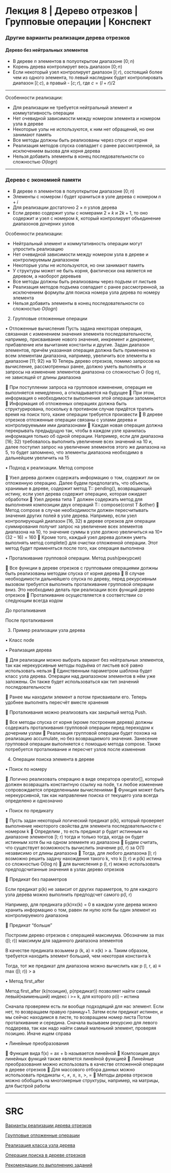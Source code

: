 # Лекция 8 | Дерево отрезков | Групповые операции | Конспект 

### Другие варианты реализации дерева отрезков

#### Дерево без нейтральных элементов

+ В дереве $n$ элементов в полуоткрытом диапазоне $[0; n)$
+ Корень дерева контролирует весь диапазон $[0; n)$
+ Если некоторый узел контролирует диапазон $[l; r)$, состоящий более чем из одного элемента, то левый наследник будет контролировать диапазон $[l; c)$, а правый - $[c; r)$, где $c = (l + r) / 2$

--- 
	
Особенности реализации:

+ Для реализации не требуется нейтральный элемент и коммутативность операции
+ Нет очевидной зависимости между номером элемента и номером узла в дереве
+ Некоторые узлы не используются, к ним нет обращений, но они занимают память
+ Все методы должны быть реализованы через спуск от корня 
+ Реализация методов спуска совпадает с ранее рассмотренной, за исключением вызова для корня дерева
+ Нельзя добавить элементы в конец последовательности со сложностью $O (log n)$

---

### Дерево с экономией памяти

+ В дереве n элементов в полуоткрытом диапазоне $[0; n)$
+ Элементы с номером $i$ будет храниться в узле дерева с номером $n+i$
+ Для реализации достаточно $2\times n$ узлов дерева
+ Если дерево содержит узлы с номерами $2\times k$ и $2k+1$, то оно содержит и узел с номером $k$, который контролирует объединение диапазонов дочерних узлов 
 

Особенности реализации:

+ Нейтральный элемент и коммутативность операции могут упростить реализацию
+ Нет очевидной зависимости между номером узла в дереве и контролируемым диапазоном
+ Некоторые узлы не используются, но они занимают память
+ У структуры может не быть корня, фактически она является не деревом, а наоборот деревьев
+ Все методы должны быть реализованы через подъем от листьев
+ Реализация методов подъема совпадает с ранее рассмотренной, за исключением формулы для поиска номера узла дерева по номеру элемента
+ Нельзя добавить элементы в конец последовательности со сложностью $O(log n)$






2.	Групповые отложенные операции

•	Отложенные вычисления
Пусть задана некоторая операция, связанная с изменением значения элемента последовательности, например, присваивание нового значения, инкремент и декремент, прибавление или вычитание константы и другие. 
Задан диапазон элементов, причём указанная операция должна быть применена ко всем элементам диапазона, например, увеличить все элементы в диапазоне [11; 92) на 10 
Теперь дерево отрезков, помимо запросов на вычисление, рассмотренных ранее, должно уметь выполнять и запросы на изменение элементов диапазона со сложностью O (log n), не зависящей от длины диапазона 

	При поступлении запроса на групповое изменение, операция не выполняется немедленно, а откладывается на будущее 
	При этом, информация о необходимости выполнения этой операции запоминается
	Информация об отложенных операциях должна быть структурирована, поскольку в противном случае придётся тратить время на поиск того, какие операции требуется произвести
	В дереве отрезков отложенные операции связаны с узлами дерева и контролируемыми ими диапазонами 
	Каждая новая операция должна перекрывать предыдущую так, чтобы в каждом узле хранилась информация только об одной операции. Например, если для диапазона [16; 32) требовалось выполнить увеличение всех значений на 10 и, далее поступил запрос на увеличение элементов этого же диапазона на 5, то будет запомнено, что элементы диапазона необходимо в дальнейшем увеличить на 15
 
 
•	Подход к реализации. Метод compose

	Узел дерева должен содержать информацию о том, содержит ли он отложенную операцию. Далее будем предполагать, что объекты, хранимые в дереве, содержит метод T:: pending(), возвращающий истину, если узел дерева содержит операцию, которая ожидает обработки
	Узел дерева типа Т должен содержать метод для выполнения композиции двух операций T:: compose(const T &other)
	Метод compose в случае необходимости должен пересчитывать значения других полей в узле дерева. Например, если узел контролирующий диапазон [16, 32) в дереве отрезков для операции суммирования получит запрос на увеличение всех элементов диапазона на 10, то значение суммы в узле должно увеличиться на 10*(32 – 16) = 160 
	Кроме того, каждый узел дерева должен уметь выполнять метод complete() для очистки отложенной операции. Этот метод будет применяться после того, как операция выполнена












•	Проталкивание групповой операции. Метод push(рекурсия)

	Все функции в дереве отрезков с групповыми операциями должны быть реализованы методам спуска от корня дерева 
	В случае необходимости дальнейшего спуска по дереву, перед рекурсивным вызовом требуется выполнить проталкивание групповой операции вниз. Это необходимо делать при реализации всех функций дерево отрезков 
	Проталкивание осуществляется в соответствии со следующим всегда кодом
 

До проталкивания
 
После проталкивания
 
3.	Пример реализации узла дерева

•	Класс node
 

 
•	Реализация дерева

	Для реализации можно выбрать вариант без нейтральных элементов, так как нерекурсивные методы подъёма от листьев всё равно использовать нельзя 
	Единственным параметром шаблона будет класс узла дерева. Операции над диапазоном элементов в нём уже заложены. Он также будет использоваться как тип значений последовательности
 
	Ранее мы находили элемент а потом присваивали его. Теперь удобнее выполнять пересчёт вместе хранения

 

	Проталкивания можно реализовать как закрытый метод Push.

 
	Все методы спуска от корня (кроме построения дерева) должны содержать проталкивания групповой операции перед переходом к дочерним узлам 
	Реализация групповой операции будет похожа на реализацию accumulate, но без возвращаемого значения. Занесение групповой операции выполняется с помощью метода compose. Также потребуется проталкивание и пересчет узлов после изменения

4.	Операции поиска элемента в дереве 

•	Поиск по номеру

	Логично реализовать операцию в виде оператора operator[], который должен возвращать константную ссылку на node, т.к любое изменение сопровождается определенными вычислениями
	Функция может быть нерекурсивной, так как направление поиска от текущего узла всегда определено и однозначно

 



•	Поиск по предикату

	Пусть задан некоторый логический предикат p(k), который проверяет выполнение некоторого свойства для элемента последовательности с номером k
	Определим   , то есть предикат p будет истинным на диапазоне элементов [l; r) тогда и только тогда, когда он будет истинным хотя бы на одном элементе из диапазона 
	Будем считать, что существует возможность вычислить значение p(l, r) за O(1) независимо от длины диапазона 
	Тогда, для любого диапазона [l; r) возможно решить задачу нахождения такого k, что k [l; r) и p(k) истина со сложностью O(log n)
	для вычисления p (l, r) можно использовать предподсчитанные значения в узлах дерево отрезков

	Предикат без параметров

Если предикат p(k) не зависит от других параметров, то для каждого узла дерева можно выполнить предподсчет самого p(l, r)

Например, для предиката p(k)≡х(k) = 0 в каждом узле дерева можно хранить информацию о том, равен ли нулю хотя бы один элемент из контролируемого диапазона 

	Предикат “больше”

Построим дерево отрезков с операцией максимума. Обозначим за max ([l; r)) максимум для заданного диапазона элементов 

В качестве предиката возьмем p (k, a) ≡ х(k) > а. Таким образом, требуется находить элемент больший, чем некоторая константа k

Тогда, тот же предикат для диапазона можно вычислить как 
p (l, r, a) ≡ max ([l; r))  > a




•	Метод first_after

Метод first_after (k(позиция), p(предикат)) позволяет найти самый левый(наименьший) индекс i >= k, для которого p(i) – истина

 
Сначала проверяем есть ли вообще подходящий для нас элемент. Если нет, то возвращаем правую границу+1. Затем если предикат истинен, и мы сейчас находимся в листе, то возвращаем номер листа 
Потом проталкивание и середина. Сначала вызываем рекурсию для левого поддерева, так как надо найти самый маленький элемент, проверяя позицию. Иначе ищем справа
 
•	Линейные преобразования

	Функция вида f(x) = ax + b называется линейной 
	Композиция двух линейных функций также является линейной функцией 
	Линейные преобразования можно использовать в качестве отложенной операции в дереве отрезков 
	Для массового отбора данных можно использовать предикаты <, ≠, ≤, ≥, >, =
	Методы дерева отрезков можно обобщить на многомерные структуры, например, на матрицы, для быстрой работы



--- 

# SRC

[Варианты реализации дерева отрезков](https://youtu.be/x_rqRrmajXM)

[Групповые отложенные операции](https://youtu.be/lHNRe0gapGQ)

[Реализация класса узла дерева](https://youtu.be/II4y1zYn_18)

[Операции поиска в дереве отрезков](https://youtu.be/gThxaGtb_6o)

[Рекомендации по выполнению заданий](https://youtu.be/N7YTu8pJcdY)

